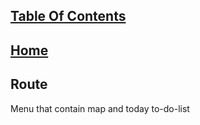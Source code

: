 ## [Table Of Contents](https://github.com/diohlicious/collection-management-app/blob/master/Readme.md)
## [Home](https://github.com/diohlicious/collection-management-app/blob/master/Menu.md)
## Route
Menu that contain map and today to-do-list

